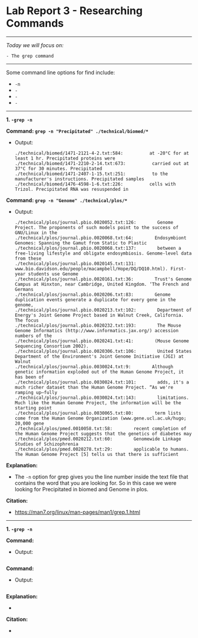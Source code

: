# Lab Report 3 - Researching Commands
---
*Today we will focus on:*
```
- The grep command 
``` 
---
Some command line options for find include:
- `-n`
- `-`
- `-`
- `-`

---
**1. `-grep -n`**

**Command: `grep -n "Precipitated" ./technical/biomed/*`**

- Output:
  ```
  ./technical/biomed/1471-2121-4-2.txt:584:          at -20°C for at least 1 hr. Precipitated proteins were
  ./technical/biomed/1471-2210-2-14.txt:673:          carried out at 37°C for 30 minutes. Precipitated
  ./technical/biomed/1471-2407-1-15.txt:251:          to the manufacturer's instructions. Precipitated samples
  ./technical/biomed/1476-4598-1-6.txt:226:          cells with Trizol. Precipitated RNA was resuspended in
  ```


**Command: `grep -n "Genome" ./technical/plos/*`**

- Output:
  ```
  ./technical/plos/journal.pbio.0020052.txt:126:        Genome Project. The proponents of such models point to the success of GNU/Linux in the
  ./technical/plos/journal.pbio.0020068.txt:64:        Endosymbiont Genomes: Spanning the Gamut from Static to Plastic
  ./technical/plos/journal.pbio.0020068.txt:137:        between a free-living lifestyle and obligate endosymbiosis. Genome-level data from these
  ./technical/plos/journal.pbio.0020145.txt:131:        www.bio.davidson.edu/people/macampbell/Hope/DQ/DQ10.html). First-year students use Genome
  ./technical/plos/journal.pbio.0020161.txt:36:        Trust's Genome Campus at Hinxton, near Cambridge, United Kingdom. ‘The French and Germans
  ./technical/plos/journal.pbio.0020206.txt:83:        Genome duplication events generate a duplicate for every gene in the genome,
  ./technical/plos/journal.pbio.0020213.txt:102:        Department of Energy's Joint Genome Project based in Walnut Creek, California. The focus
  ./technical/plos/journal.pbio.0020232.txt:193:        The Mouse Genome Informatics (http://www.informatics.jax.org/) accession numbers of the
  ./technical/plos/journal.pbio.0020241.txt:41:        (Mouse Genome Sequencing Consortium 2002).
  ./technical/plos/journal.pbio.0020306.txt:106:        United States Department of the Environment's Joint Genome Initiative (JGI) at Walnut
  ./technical/plos/journal.pbio.0030024.txt:9:        Although genetic information exploded out of the Human Genome Project, it has been of
  ./technical/plos/journal.pbio.0030024.txt:101:        adds, it's a much richer dataset than the Human Genome Project. “As we're ramping up—fully
  ./technical/plos/journal.pbio.0030024.txt:143:        limitations. Much like the Human Genome Project, the information will be the starting point
  ./technical/plos/journal.pbio.0030065.txt:80:        term lists come from the Human Genome Organization (www.gene.ucl.ac.uk/hugo; 20,000 gene
  ./technical/plos/pmed.0010058.txt:58:        recent completion of the Human Genome Project suggests that the genetics of diabetes may
  ./technical/plos/pmed.0020212.txt:60:        Genomewide Linkage Studies of Schizophrenia
  ./technical/plos/pmed.0020278.txt:29:        applicable to humans. The Human Genome Project [5] tells us that there is sufficient
  ```
  
**Explanation:**

- The `-n` option for grep gives you the line number inside the text file that contains the word that you are looking for. So in this case we were looking for Precipitated in biomed and Genome in plos.

**Citation:**
- https://man7.org/linux/man-pages/man1/grep.1.html

---
**1. `-grep -n`**

**Command: ` `**

- Output:
  ```
  
  ```


**Command: ` `**

- Output:
  ```
  
  ```
  
**Explanation:**

- 

**Citation:**

- 
